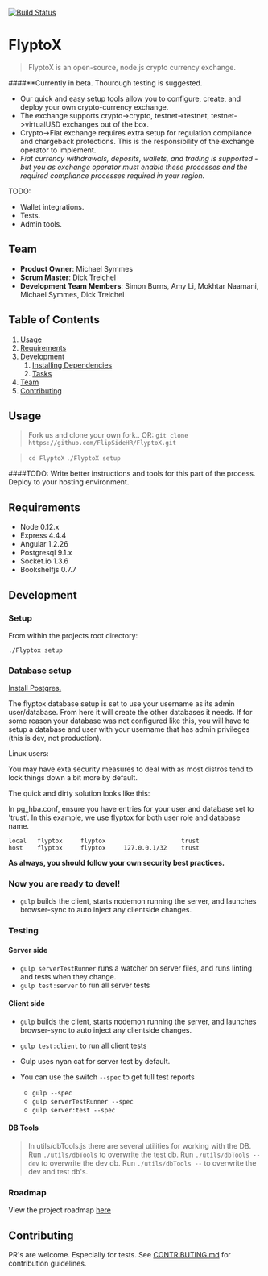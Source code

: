 [![Build Status](https://travis-ci.org/FlipSideHR/FlyptoX.svg?branch=master)](https://travis-ci.org/FlipSideHR/FlyptoX)

# FlyptoX

> FlyptoX is an open-source, node.js crypto currency exchange. 

####**Currently in beta. Thourough testing is suggested.

- Our quick and easy setup tools allow you to configure, create, and deploy your own crypto-currency exchange.
- The exchange supports crypto->crypto, testnet->testnet, testnet->virtualUSD exchanges out of the box.
- Crypto->Fiat exchange requires extra setup for regulation compliance and chargeback protections. This is the responsibility of the exchange operator to implement.
- *Fiat currency withdrawals, deposits, wallets, and trading is supported - but you as exchange operator must enable these processes and the required compliance processes required in your region.*

TODO:
- Wallet integrations.
- Tests.
- Admin tools.

## Team

  - __Product Owner__: Michael Symmes
  - __Scrum Master__: Dick Treichel
  - __Development Team Members__: Simon Burns, Amy Li, Mokhtar Naamani, Michael Symmes, Dick Treichel

## Table of Contents

1. [Usage](#Usage)
1. [Requirements](#requirements)
1. [Development](#development)
    1. [Installing Dependencies](#installing-dependencies)
    1. [Tasks](#tasks)
1. [Team](#team)
1. [Contributing](#contributing)

## Usage

> Fork us and clone your own fork.. OR:
> `git clone https://github.com/FlipSideHR/FlyptoX.git`

> `cd FlyptoX`
> `./FlyptoX setup`

####TODO: Write better instructions and tools for this part of the process.
Deploy to your hosting environment.


## Requirements

- Node 0.12.x
- Express 4.4.4
- Angular 1.2.26
- Postgresql 9.1.x
- Socket.io  1.3.6
- Bookshelfjs 0.7.7 

## Development

### Setup

From within the projects root directory:

```
./Flyptox setup
```

### Database setup

[Install Postgres.](https://wiki.postgresql.org/wiki/Detailed_installation_guides)


The flyptox database setup is set to use your username as its admin user/database. From here it will create the other databases it needs. If for some reason your database was not configured like this, you will have to setup a database and user with your username that has admin privileges (this is dev, not production).

Linux users:

You may have exta security measures to deal with as most distros tend to lock things down a bit more by default.

The quick and dirty solution looks like this:

In pg_hba.conf, ensure you have entries for your user and database set to 'trust'.
In this example, we use flyptox for both user role and database name.

```
local	flyptox 	flyptox 					trust
host	flyptox 	flyptox 	127.0.0.1/32 	trust
```

**As always, you should follow your own security best practices.**

### Now you are ready to devel!

- `gulp` builds the client, starts nodemon running the server, and launches browser-sync to auto inject any clientside changes. 

### Testing

#### Server side
- `gulp serverTestRunner` runs a watcher on server files, and runs linting and tests when they change.
- `gulp test:server` to run all server tests

#### Client side
- `gulp` builds the client, starts nodemon running the server, and launches browser-sync to auto inject any clientside changes. 
- `gulp test:client` to run all client tests

- Gulp uses nyan cat for server test by default.
- You can use the switch `--spec` to get full test reports
    - `gulp --spec`
    - `gulp serverTestRunner --spec`
    - `gulp server:test --spec`

#### DB Tools
> In utils/dbTools.js there are several utilities for working with the DB.
> Run `./utils/dbTools` to overwrite the test db.
> Run `./utils/dbTools --dev` to overwrite the dev db.
> Run `./utils/dbTools --` to overwrite the dev and test db's.
### Roadmap

View the project roadmap [here](https://github.com/FlipSideHR/FlyptoX/issues)

## Contributing

PR's are welcome. Especially for tests.
See [CONTRIBUTING.md](CONTRIBUTING.md) for contribution guidelines.
